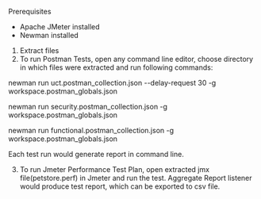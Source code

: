 Prerequisites
- Apache JMeter installed
- Newman installed

1. Extract files
2. To run Postman Tests, open any command line editor, choose directory in which files were extracted and run following commands:

newman run uct.postman_collection.json --delay-request 30 -g workspace.postman_globals.json

newman run security.postman_collection.json -g workspace.postman_globals.json

newman run functional.postman_collection.json -g workspace.postman_globals.json

Each test run would generate report in command line.

3. To run Jmeter Performance Test Plan, open extracted jmx file(petstore.perf) in Jmeter and run the test. Aggregate Report listener would produce test report, which can be exported to csv file.
